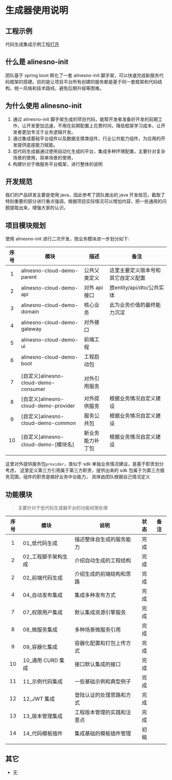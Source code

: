 # 生成器使用说明

## 工程示例

代码生成集成示例工程[打开](https://gitee.com/alinesno-cloud/alinesno-demo-gateway-open/tree/master/demo-business-shop)

## 什么是 alinesno-init

团队基于 spring boot 孵化了一套 alinesno-init 脚手架，可以快速完成新服务代码框架的搭建。目的是让项目平台所有创建的服务都是基于同一套框架和代码结构，统一风格和技术路线，避免后期升级等困难。

## 为什么使用 alinesno-init

1. 通过 alinesno-init 脚手架生成的项目代码，能帮开发者准备好开发的前期工作，让开发更加迅速，不用在前期配置上花费时间，降低框架学习成本，让开发者更加专注于业务逻辑开发。
2. 通过集成基础平台组件以及数据支撑类组件，行业公共能力组件，为应用的开发提供底座能力赋能。
3. 低代码生成器通过使用自动化生成的平台，集成多种环境配置，主要针对复杂场景的使用，简单场景的使用，
4. 构建针对于微服务平台框架，进行整体的说明

## 开发规范

我们的产品研发主要是使用 java，因此参考了团队推出的 java 开发规范，截取了特别重要的部分进行重点强调，根据项目实际情况可以增加内容，把一些通用的问题提取出来，增强大家的认识。

## 项目模块规划

使用 alinesno-init 进行二次开发，按业务模块进一步划分如下:

| 序号 | 模块                                 | 描述             | 备注                               |
|:----:|--------------------------------------|------------------|------------------------------------|
| 1    | alinesno-cloud-demo-parent           | 公共父类定义     | 这里主要定义版本号和其它自定义配置 |
| 2    | alinesno-cloud-demo-api              | 对外 api 接口    | 放entity/api/dto/公共实体          |
| 3    | alinesno-cloud-demo-domain           | 核心业务         | 此为业务价值的最终能力沉淀         |
| 4    | alinesno-cloud-demo-gateway          | 对外接口         |                                    |
| 5    | alinesno-cloud-demo-ui               | 前端工程         |                                    |
| 6    | alinesno-cloud-demo-boot             | 工程启动包       |                                    |
|      |                                      |                  |                                    |
| 7    | [自定义]alinesno-cloud-demo-consumer | 对外引用服务     |                                    |
| 8    | [自定义]alinesno-cloud-demo-provider | 对外提供服务     | 根据业务情况自定义建设             |
| 9    | [自定义]alinesno-cloud-demo-common   | 服务公共包       | 根据业务情况自定义建设             |
| 10   | [自定义]alinesno-cloud-demo-[模块名] | 新业务能力补丁包 | 根据业务情况自定义建设             |
|      |                                      |                  |                                    |

这里对外提供服务包`provider`，类似于 sdk 单独业务情况建设，是基于职责划分考虑，
这里定义第三方引用属于第三方职责，提供出来的 sdk 包属于为第三方服务范围，组件的职责是做好业务中台能力，
具体由团队根据自己情况定义

## 功能模块

> 主要针对于低代码生成器平台的功能权限处理

| 序号 | 模块                 | 说明                       | 状态 | 备注 |
|:----:|----------------------|----------------------------|:----:|------|
| 1    | 01\_低代码生成       | 描述整体自生成的服务能力   | 完成 |      |
| 2    | 02\_工程脚手架构生成 | 介绍自动生成的工程结构     | 完成 |      |
| 2    | 02\_前端代码生成     | 介绍生成的前端结构和思路   | 完成 |      |
| 4    | 04\_自动发布集成     | 集成多种发布方式           | 完成 |      |
| 7    | 07\_权限用户集成     | 默认集成资源引擎服务       | 完成 |      |
| 8    | 08\_微服务集成       | 多种场景微服务引用         | 完成 |      |
| 9    | 09\_容器化集成       | 容器化配置和打包上传方式   | 完成 |      |
| 10   | 10\_通用 CURD 集成   | 接口默认集成的接口         | 完成 |      |
| 11   | 11\_示例代码集成     | 一些基础示例和典型例子     | 完成 |      |
| 12   | 12_JWT 集成          | 登陆认证的处理思路和方式   | 完成 |      |
| 13   | 13\_版本管理集成     | 工程版本管理的实践和注意点 | 完成 |      |
| 14   | 14\_代码模板插件     | 集成基础的模板插件管理     | 初稿 |      |
|      |                      |                            |      |      |

## 其它

- 无
